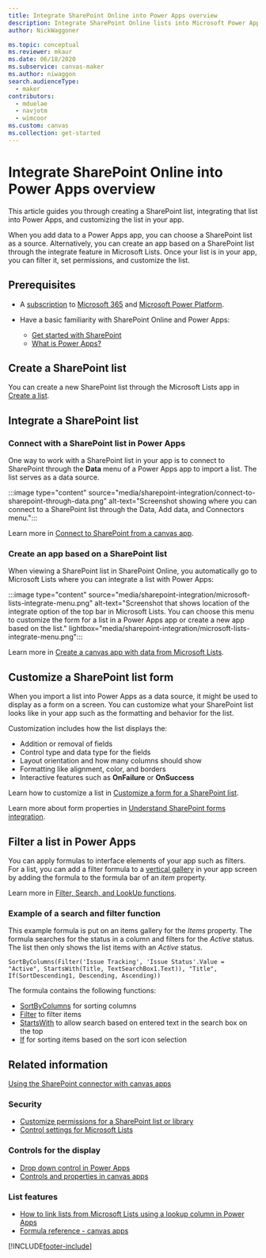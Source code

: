 ```yaml
---
title: Integrate SharePoint Online into Power Apps overview
description: Integrate SharePoint Online lists into Microsoft Power Apps.
author: NickWaggoner

ms.topic: conceptual
ms.reviewer: mkaur
ms.date: 06/18/2020
ms.subservice: canvas-maker
ms.author: niwaggon
search.audienceType: 
  - maker
contributors:
  - mduelae
  - navjotm
  - wimcoor
ms.custom: canvas
ms.collection: get-started
---
```


# Integrate SharePoint Online into Power Apps overview

This article guides you through creating a SharePoint list, integrating that list into Power Apps, and customizing the list in your app.

When you add data to a Power Apps app, you can choose a SharePoint list as a source. Alternatively, you can create an app based on a SharePoint list through the integrate feature in Microsoft Lists. Once your list is in your app, you can filter it, set permissions, and customize the list.

## Prerequisites

- A [subscription](https://www.microsoft.com/licensing/terms/productoffering) to [Microsoft 365](https://www.microsoft.com/licensing/terms/productoffering/Microsoft365/all) and [Microsoft Power Platform](https://www.microsoft.com/licensing/terms/productoffering/MicrosoftPowerPlatform/all).

- Have a basic familiarity with SharePoint Online and Power Apps:

  - [Get started with SharePoint](https://support.microsoft.com/en-us/office/get-started-with-sharepoint-909ec2f0-05c8-4e92-8ad3-3f8b0b6cf261)
  - [What is Power Apps?](../../powerapps-overview.md)

## Create a SharePoint list

You can create a new SharePoint list through the Microsoft Lists app in [Create a list](https://support.microsoft.com/en-us/office/create-a-list-0d397414-d95f-41eb-addd-5e6eff41b083).

## Integrate a SharePoint list

### Connect with a SharePoint list in Power Apps

One way to work with a SharePoint list in your app is to connect to SharePoint through the **Data** menu of a Power Apps app to import a list. The list serves as a data source.

:::image type="content" source="media/sharepoint-integration/connect-to-sharepoint-through-data.png" alt-text="Screenshot showing where you can connect to a SharePoint list through the Data, Add data, and Connectors menu.":::

Learn more in [Connect to SharePoint from a canvas app](connections/connection-sharepoint-online.md).

### Create an app based on a SharePoint list

When viewing a SharePoint list in SharePoint Online, you automatically go to Microsoft Lists where you can integrate a list with Power Apps:

:::image type="content" source="media/sharepoint-integration/microsoft-lists-integrate-menu.png" alt-text="Screenshot that shows location of the integrate option of the top bar in Microsoft Lists. You can choose this menu to customize the form for a list in a Power Apps app or create a new app based on the list." lightbox="media/sharepoint-integration/microsoft-lists-integrate-menu.png":::

Learn more in [Create a canvas app with data from Microsoft Lists](app-from-sharepoint.md).

## Customize a SharePoint list form

When you import a list into Power Apps as a data source, it might be used to display as a form on a screen. You can customize what your SharePoint list looks like in your app such as the formatting and behavior for the list.

Customization includes how the list displays the:

- Addition or removal of fields
- Control type and data type for the fields
- Layout orientation and how many columns should show
- Formatting like alignment, color, and borders
- Interactive features such as **OnFailure** or **OnSuccess**

Learn how to customize a list in [Customize a form for a SharePoint list](/sharepoint/dev/business-apps/power-apps/get-started/create-your-first-custom-form).

Learn more about form properties in [Understand SharePoint forms integration](sharepoint-form-integration.md).

## Filter a list in Power Apps

You can apply formulas to interface elements of your app such as filters. For a list, you can add a filter formula to a [vertical gallery](add-gallery.md) in your app screen by adding the formula to the formula bar of an *item* property.

Learn more in [Filter, Search, and LookUp functions](/power-platform/power-fx/reference/function-filter-lookup).

### Example of a search and filter function

This example formula is put on an items gallery for the *Items* property. The formula searches for the status in a column and filters for the *Active* status. The list then only shows the list items with an *Active* status.

```powerfx
SortByColumns(Filter('Issue Tracking', 'Issue Status'.Value = "Active", StartsWith(Title, TextSearchBox1.Text)), "Title", If(SortDescending1, Descending, Ascending))
```

The formula contains the following functions:

- [SortByColumns](/power-platform/power-fx/reference/function-sort) for sorting columns
- [Filter](/power-platform/power-fx/reference/function-filter-lookup) to filter items
- [StartsWith](/power-platform/power-fx/reference/function-startswith) to allow search based on entered text in the search box on the top
- [If](/power-platform/power-fx/reference/function-if) for sorting items based on the sort icon selection

## Related information

[Using the SharePoint connector with canvas apps](/power-platform/guidance/architecture/real-world-examples/sharepoint-canvas)

### Security

- [Customize permissions for a SharePoint list or library](https://support.microsoft.com/en-us/office/customize-permissions-for-a-sharepoint-list-or-library-02d770f3-59eb-4910-a608-5f84cc297782)
- [Control settings for Microsoft Lists](/sharepoint/control-lists)

### Controls for the display

- [Drop down control in Power Apps](controls/control-drop-down.md)
- [Controls and properties in canvas apps](reference-properties.md)

### List features

- [How to link lists from Microsoft Lists using a lookup column in Power Apps](sharepoint-lookup-fields.md)
- [Formula reference - canvas apps](/power-platform/power-fx/formula-reference-canvas-apps)


[!INCLUDE[footer-include](../../includes/footer-banner.md)]
